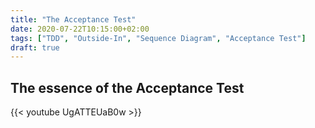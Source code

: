 ```yaml
---
title: "The Acceptance Test"
date: 2020-07-22T10:15:00+02:00
tags: ["TDD", "Outside-In", "Sequence Diagram", "Acceptance Test"]
draft: true
---
```


## The essence of the Acceptance Test

{{< youtube UgATTEUaB0w >}}
